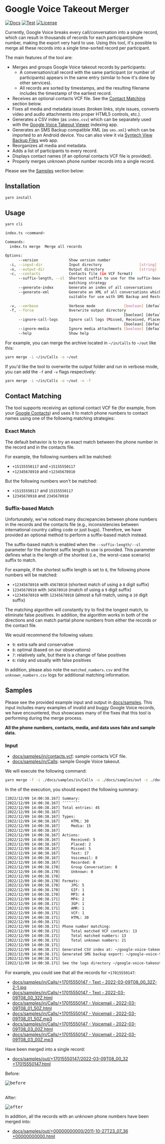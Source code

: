 # Google Voice Takeout Merger

[![Docs](https://img.shields.io/badge/docs-%F0%9F%93%84-blue)](https://github.com/lbeder/google-voice-takeout-merger)
[![Test](https://github.com/lbeder/google-voice-takeout-merger/actions/workflows/ci.yml/badge.svg)](https://github.com/lbeder/google-voice-takeout-merger/actions/workflows/ci.yml)
[![License](https://img.shields.io/github/license/lbeder/google-voice-takeout-merger?style=flat-square)](https://github.com/lbeder/google-voice-takeout-merger/blob/master/LICENSE)

Currently, Google Voice breaks every call/conversation into a single record, which can result in thousands of records for each participant/phone number, making the export very hard to use. Using this tool, it's possible to merge all these records into a single time-sorted record per participant.

The main features of the tool are:

* Merges and groups Google Voice takeout records by participants:
  * A conversation/call record with the same participant (or number of participants) appears in the same entry (similar to how it's done by other services).
  * All records are sorted by timestamps, and the resulting filename includes the timestamp of the earliest record.
* Receives an optional contacts VCF file. See the [Contact Matching](#contact-matching) section below.
* Fixes all media and metadata issues (broken links, style issues, converts video and audio attachments into proper HTML5 controls, etc.).
* Generates a CSV index (as `index.csv`) which can be separately used with the [Google Voice Takeout Viewer](https://github.com/lbeder/google-voice-takeout-viewer) indexing app.
* Generates an SMS Backup compatible XML (as `sms.xml`) which can be imported to an Android device. You can also view it via [Syntech View Backup Files](https://www.synctech.com.au/sms-backup-restore/view-backup/) web app.
* Reorganizes all media and metadata.
* Adds a list of participants to every record.
* Displays contact names (if an optional contacts VCF file is provided).
* Properly merges unknown phone number records into a single record.

Please see the [Samples](#samples) section below:

## Installation

```sh
yarn install
```

## Usage

```sh
yarn cli

index.ts <command>

Commands:
  index.ts merge  Merge all records

Options:
      --version              Show version number                       [boolean]
  -i, --input-dir            Input directory                 [string] [required]
  -o, --output-dir           Output directory                [string] [required]
  -c, --contacts             Contacts file (in VCF format)              [string]
      --suffix-length, --sl  Shortest suffix to use for the suffix-based
                             matching strategy                          [number]
      --generate-index       Generate an index of all conversations    [boolean]
      --generate-xml         Generate an XML of all conversations which is
                             suitable for use with SMS Backup and Restore
                                                                       [boolean]
  -v, --verbose              Verbose mode             [boolean] [default: false]
  -f, --force                Overwrite output directory
                                                      [boolean] [default: false]
      --ignore-call-logs     Ignore call logs (Missed, Received, Placed, etc.)
                                                      [boolean] [default: false]
      --ignore-media         Ignore media attachments [boolean] [default: false]
      --help                 Show help                                 [boolean]
```

For example, you can merge the archive located in `~/in/Calls` to `~/out` like this:

```sh
yarn merge -i ~/in/Calls -o ~/out
```

If you'd like the tool to overwrite the output folder and run in verbose mode, you can add the `-f` and `-v` flags respectively:

```sh
yarn merge -i ~/in/Calls -o ~/out -v -f
```

## Contact Matching

The tool supports receiving an optional contact VCF fie (for example, from your [Google Contacts](https://support.google.com/contacts/answer/7199294)) and uses it to match phone numbers to contact names using one of the following matching strategies:

### Exact Match

The default behavior is to try an exact match between the phone number in the record and in the contacts file.

For example, the following numbers will be matched:

* `+15155550117` and `+15155550117`
* `+12345678910` and `+12345678910`

But the following numbers won't be matched:

* `+15155550117` and `15155550117`
* `12345678910` and `2345678910`

### Suffix-based Match

Unfortunately, we've noticed many discrepancies between phone numbers in the records and the contacts file (e.g., inconsistencies between international country calling code or just bugs). Therefore, we have provided an optional method to perform a suffix-based match instead.

The suffix-based match is enabled when the `--suffix-length/--sl` parameter for the shortest suffix length to use is provided. This parameter defines what is the length of the shortest (i.e., the worst-case scenario) suffix to match.

For example, if the shortest suffix length is set to `8`, the following phone numbers will be matched:

* `+12345678910` with `45678910` (shortest match of using a `8` digit suffix)
* `12345678910` with `345678910` (match of using a `9` digit suffix)
* `+12345678910` with `12345678910` (almost a full match, using a `10` digit suffix)

The matching algorithm will constantly try to find the longest match, to eliminate false positives. In addition, the algorithm works in both of the directions and can match partial phone numbers from either the records or the contact file.

We would recommend the following values:

* `9`: extra safe and conservative
* `8`: optimal (based on our observations)
* `7`: relatively safe, but there is a change of false positives
* `6`: risky and usually with false positives

In addition, please also note the `matched_numbers.csv` and the `unknown_numbers.csv` logs for additional matching information.

## Samples

Please see the provided example input and output in [docs/samples](docs/samples). This input includes many examples of invalid and buggy Google Voice records, we have encountered, thus showcases many of the fixes that this tool is performing during the merge process.

**All the phone numbers, contacts, media, and data uses fake and sample data.**

### Input

* [docs/samples/in/contacts.vcf](docs/samples/in/contacts.vcf): sample contacts VCF file.
* [docs/samples/in/Calls](docs/samples/in/Calls): sample Google Voice takeout.

We will execute the following command:

```sh
yarn merge -f -i ./docs/samples/in/Calls -o ./docs/samples/out -c ./docs/samples/in/contacts.vcf --sl 8 --generate-index --generate-xml
```

In the of the execution, you should expect the following summary:

```sh
[2022/12/09 14:00:38.167] Summary:
[2022/12/09 14:00:38.167] ¯¯¯¯¯¯¯¯
[2022/12/09 14:00:38.167] Total entries: 45
[2022/12/09 14:00:38.167]
[2022/12/09 14:00:38.167] Types:
[2022/12/09 14:00:38.167]     HTML: 30
[2022/12/09 14:00:38.167]     Media: 15
[2022/12/09 14:00:38.167]
[2022/12/09 14:00:38.167] Actions:
[2022/12/09 14:00:38.167]     Received: 5
[2022/12/09 14:00:38.167]     Placed: 2
[2022/12/09 14:00:38.167]     Missed: 5
[2022/12/09 14:00:38.167]     Text: 17
[2022/12/09 14:00:38.167]     Voicemail: 8
[2022/12/09 14:00:38.167]     Recorded: 0
[2022/12/09 14:00:38.170]     Group Conversation: 8
[2022/12/09 14:00:38.170]     Unknown: 0
[2022/12/09 14:00:38.170]
[2022/12/09 14:00:38.170] Formats:
[2022/12/09 14:00:38.170]     JPG: 5
[2022/12/09 14:00:38.170]     GIF: 1
[2022/12/09 14:00:38.170]     MP3: 4
[2022/12/09 14:00:38.171]     MP4: 2
[2022/12/09 14:00:38.171]     3GP: 1
[2022/12/09 14:00:38.171]     AMR: 1
[2022/12/09 14:00:38.171]     VCF: 1
[2022/12/09 14:00:38.171]     HTML: 30
[2022/12/09 14:00:38.171]
[2022/12/09 14:00:38.171] Phone number matching:
[2022/12/09 14:00:38.171]     Total matched VCF contacts: 13
[2022/12/09 14:00:38.171]     Total matched numbers: 13
[2022/12/09 14:00:38.171]     Total unknown numbers: 21
[2022/12/09 14:00:38.171]
[2022/12/09 14:00:38.171] Generated CSV index at: ~/google-voice-takeout-merger/docs/samples/out/index.csv
[2022/12/09 14:00:38.171] Generated SMS backup export: ~/google-voice-takeout-merger/docs/samples/out/sms.xml
[2022/12/09 14:00:38.171]
[2022/12/09 14:00:38.171] See the logs directory ~/google-voice-takeout-merger/docs/samples/out/logs for lists of known/unknown numbers
```

For example, you could see that all the records for `+17015550147`:

* [docs/samples/in/Calls/+17015550147 - Text - 2022-03-09T08_00_32Z-2-1.jpg](docs/samples/in/Calls/+17015550147%20-%20Text%20-%202022-03-09T08_00_32Z-2-1.jpg)
* [docs/samples/in/Calls/+17015550147 - Text - 2022-03-09T08_00_32Z.html](docs/samples/in/Calls/+17015550147%20-%20Text%20-%202022-03-09T08_00_32Z.html)
* [docs/samples/in/Calls/+17015550147 - Voicemail - 2022-03-09T08_01_50Z.html](docs/samples/in/Calls/+17015550147%20-%20Voicemail%20-%202022-03-09T08_01_50Z.html)
* [docs/samples/in/Calls/+17015550147 - Voicemail - 2022-03-09T08_01_50Z.mp3](docs/samples/in/Calls/+17015550147%20-%20Voicemail%20-%202022-03-09T08_01_50Z.mp3)
* [docs/samples/in/Calls/+17015550147 - Voicemail - 2022-03-09T08_03_00Z.html](docs/samples/in/Calls/+17015550147%20-%20Voicemail%20-%202022-03-09T08_03_00Z.html)
* [docs/samples/in/Calls/+17015550147 - Voicemail - 2022-03-09T08_03_00Z.mp3](docs/samples/in/Calls/+17015550147%20-%20Voicemail%20-%202022-03-09T08_03_00Z.mp3)

Have been merged into a single record:

* [docs/samples/out/+17015550147/2022-03-09T08_00_32 +17015550147.html](docs/samples/out/+17015550147/2022-03-09T08_00_32%20%2B17015550147.html)

Before:

<kbd>
  <img src="docs/images/2022-03-09T08_00_32%20%2B17015550147-before.png" alt="before"/>
</kbd>

\
After:

<kbd>
  <img src="docs/images/2022-03-09T08_00_32%20%2B17015550147-after.png" alt="after"/>
</kbd>

In addition, all the records with an unknown phone numbers have been merged into:

* [docs/samples/out/+00000000000/2011-10-27T23_07_36 +00000000000.html](docs/samples/out/+00000000000/2011-10-27T23_07_36%20%2B00000000000.html)
